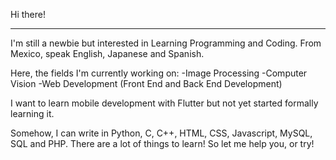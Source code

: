 Hi there! 
<hr>
I'm still a newbie but interested in Learning Programming and Coding.
From Mexico, speak English, Japanese and Spanish.

Here, the fields I'm currently working on:
-Image Processing
-Computer Vision
-Web Development (Front End and Back End Development)

I want to learn mobile development with Flutter but not yet started formally learning it.

Somehow, I can write in Python, C, C++, HTML, CSS, Javascript, MySQL, SQL and PHP.
There are a lot of things to learn! So let me help you, or try!

